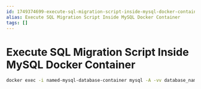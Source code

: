 ```yaml
---
id: 1749374699-execute-sql-migration-script-inside-mysql-docker-container
alias: Execute SQL Migration Script Inside MySQL Docker Container
tags: []
---
```

# Execute SQL Migration Script Inside MySQL Docker Container

```bash
docker exec -i named-mysql-database-container mysql -A -vv database_name < path/file.sql
```